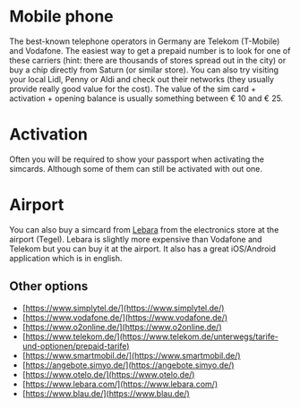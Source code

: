 # Mobile phone

The best-known telephone operators in Germany are Telekom (T-Mobile) and Vodafone. The easiest way to get a prepaid number is to look for one of these carriers (hint: there are thousands of stores spread out in the city) or buy a chip directly from Saturn (or similar store). You can also try visiting your local Lidl, Penny or Aldi and check out their networks (they usually provide really good value for the cost). The value of the sim card + activation + opening balance is usually something between € 10 and € 25.

# Activation
Often you will be required to show your passport when activating the simcards. Although some of them can still be activated with out one.

# Airport
You can also buy a simcard from [Lebara](https://www.lebara.com/) from the electronics store at the airport (Tegel). Lebara is slightly more expensive than Vodafone and Telekom but you can buy it at the airport. It also has a great iOS/Android application which is in english.

## Other options
- [https://www.simplytel.de/](https://www.simplytel.de/)
- [https://www.vodafone.de/](https://www.vodafone.de/)
- [https://www.o2online.de/](https://www.o2online.de/)
- [https://www.telekom.de/](https://www.telekom.de/unterwegs/tarife-und-optionen/prepaid-tarife)
- [https://www.smartmobil.de/](https://www.smartmobil.de/)
- [https://angebote.simyo.de/](https://angebote.simyo.de/)
- [https://www.otelo.de/](https://www.otelo.de/)
- [https://www.lebara.com/](https://www.lebara.com/)
- [https://www.blau.de/](https://www.blau.de/)
